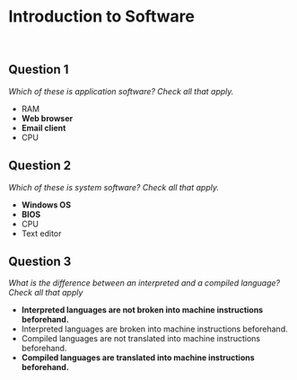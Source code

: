 # Introduction to Software

<br>

## Question 1

*Which of these is application software? Check all that apply.*

* RAM
* **Web browser**
* **Email client**
* CPU


## Question 2

*Which of these is system software? Check all that apply.*

* **Windows OS**
* **BIOS**
* CPU
* Text editor

## Question 3

*What is the difference between an interpreted and a compiled language? Check all that apply*

* **Interpreted languages are not broken into machine instructions beforehand.**
* Interpreted languages are broken into machine instructions beforehand.
* Compiled languages are not translated into machine instructions beforehand.
* **Compiled languages are translated into machine instructions beforehand.**